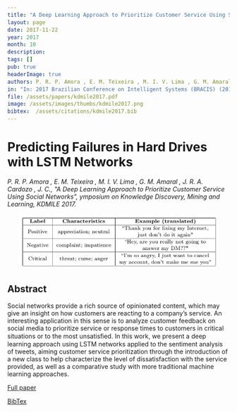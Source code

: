 ```yaml
---
title: "A Deep Learning Approach to Prioritize Customer Service Using Social Networks"
layout: page
date: 2017-11-22
year: 2017
month: 10
description:
tags: []
pub: true
headerImage: true
authors: P. R. P. Amora , E. M. Teixeira , M. I. V. Lima , G. M. Amaral , J. R. A. Cardozo , J. C. Machado
in: "In: 2017 Brazilian Conference on Intelligent Systems (BRACIS) (2017) Uberlândia, MG, Brazil, 2017, pp. 222-227"
file: /assets/papers/kdmile2017.pdf
image: /assets/images/thumbs/kdmile2017.png
bibtex:  /assets/citations/kdmile2017.bib
---
```


# Predicting Failures in Hard Drives with LSTM Networks

*P. R. P. Amora , E. M. Teixeira , M. I. V. Lima , G. M. Amaral , J. R. A. Cardozo , J. C., "A Deep Learning Approach to Prioritize Customer Service Using Social Networks",  ymposium on Knowledge Discovery, Mining and Learning, KDMILE 2017.*

<center><img src="/assets/images/thumbs/kdmile2017.png" style="width: 90%;" /></center>

## Abstract
Social networks provide a rich source of opinionated content, which may give an insight on how customers
are reacting to a company’s service. An interesting application in this sense is to analyze customer feedback on social media to prioritize service or response times to customers in critical situations or to the most unsatisﬁed. In this work, we present a deep learning approach using LSTM networks applied to the sentiment analysis of tweets, aiming customer service prioritization through the introduction of a new class to help characterize the level of dissatisfaction with the service provided, as well as a comparative study with more traditional machine learning approaches. 


[Full paper](/assets/papers/kdmile2017.pdf)

[BibTex](/assets/citations/kdmile2017.bib) 
